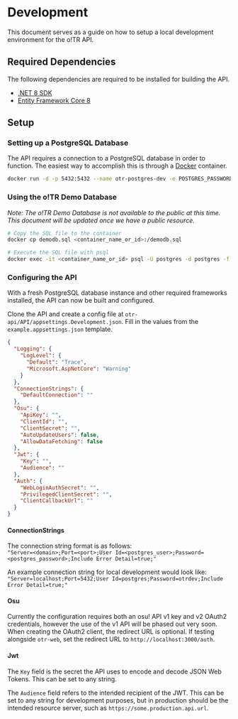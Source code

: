 # Development

This document serves as a guide on how to setup a local development environment for the o!TR API.

## Required Dependencies

The following dependencies are required to be installed for building the API.

- [.NET 8 SDK](https://dotnet.microsoft.com/en-us/download/dotnet/8.0)
- [Entity Framework Core 8](https://www.nuget.org/packages/Microsoft.EntityFrameworkCore)

## Setup

### Setting up a PostgreSQL Database

The API requires a connection to a PostgreSQL database in order to function. The easiest way to accomplish this is through a [Docker](https://www.docker.com/) container.

```sh
docker run -d -p 5432:5432 --name otr-postgres-dev -e POSTGRES_PASSWORD=<some_password> postgres
```

### Using the o!TR Demo Database

*Note: The o!TR Demo Database is not available to the public at this time. This document will be updated once we have a public resource.*

```sh
# Copy the SQL file to the container
docker cp demodb.sql <container_name_or_id>:/demodb.sql

# Execute the SQL file with psql
docker exec -it <container_name_or_id> psql -U postgres -d postgres -f /demodb.sql
```

### Configuring the API

With a fresh PostgreSQL database instance and other required frameworks installed, the API can now be built and configured.

Clone the API and create a config file at `otr-api/API/appsettings.Development.json`. Fill in the values from the `example.appsettings.json` template.

```json
{
  "Logging": {
    "LogLevel": {
      "Default": "Trace",
      "Microsoft.AspNetCore": "Warning"
    }
  },
  "ConnectionStrings": {
    "DefaultConnection": ""
  },
  "Osu": {
    "ApiKey": "",
    "ClientId": "",
    "ClientSecret": "",
    "AutoUpdateUsers": false,
    "AllowDataFetching": false
  },
  "Jwt": {
    "Key": "",
    "Audience": ""
  },
  "Auth": {
    "WebLoginAuthSecret": "",
    "PrivilegedClientSecret": "",
    "ClientCallbackUrl": ""
  }
}
```

#### ConnectionStrings

The connection string format is as follows:\
`"Server=<domain>;Port=<port>;User Id=<postgres_user>;Password=<postgres_password>;Include Error Detail=true;"`

An example connection string for local development would look like:\
`"Server=localhost;Port=5432;User Id=postgres;Password=otrdev;Include Error Detail=true;"`

#### Osu

Currently the configuration requires both an osu! API v1 key and v2 OAuth2 credentials, however the use of the v1 API will be phased out very soon. When creating the OAuth2 client, the redirect URL is optional. If testing alongside `otr-web`, set the redirect URL to `http://localhost:3000/auth`.

#### Jwt

The `Key` field is the secret the API uses to encode and decode JSON Web Tokens. This can be set to any string.

The `Audience` field refers to the intended recipient of the JWT. This can be set to any string for development purposes, but in production should be the intended resource server, such as `https://some.production.api.url`.
